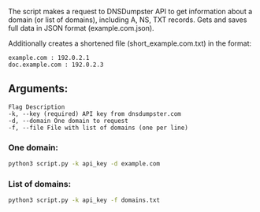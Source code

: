 The script makes a request to DNSDumpster API to get information about a domain (or list of domains), including A, NS, TXT records.
Gets and saves full data in JSON format (example.com.json).

Additionally creates a shortened file (short_example.com.txt) in the format:
```
example.com : 192.0.2.1
doc.example.com : 192.0.2.3
```
## Arguments:
```
Flag Description
-k, --key (required) API key from dnsdumpster.com
-d, --domain One domain to request
-f, --file File with list of domains (one per line)
```

### One domain:
```bash
python3 script.py -k api_key -d example.com
```
### List of domains:
```bash
python3 script.py -k api_key -f domains.txt
```
